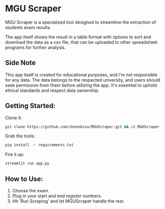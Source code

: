 # MGU Scraper
MGU Scraper is a specialized tool designed to streamline the extraction of students exam results.

The app itself shows the result in a table format with options to sort and download the data as a csv file, that can be uploaded to other spreadsheet programs for further analysis.

## Side Note
This app itself is created for educational purposes, and I'm not responsible for any data. The data belongs to the respected university, and users should seek permission from them before utilizing the app. It's essential to uphold ethical standards and respect data ownership.

## Getting Started:
Clone it: 
```bash
git clone https://github.com/shonebinu/MGUScraper.git && cd MGUScraper
```
Grab the tools: 
```bash
pip install -r requirements.txt
```
Fire it up: 
```bash
streamlit run app.py
```

## How to Use:
1. Choose the exam.
2. Plug in your start and end register numbers.
3. Hit 'Run Scraping' and let MGUScraper handle the rest.
